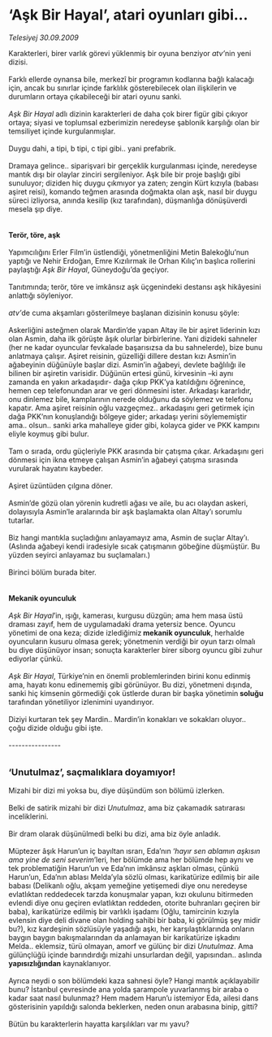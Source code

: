 # ‘Aşk Bir Hayal’, atari oyunları gibi...

*Telesiyej 30.09.2009*

<div class="taraf_structure_2col_1zq">
<div class="margen_n">



 <p>Karakterleri, birer varlık görevi yüklenmiş bir oyuna benziyor <i>atv’</i>nin yeni dizisi. <br/><br/>Farklı ellerde oynansa bile, merkezî bir programın kodlarına bağlı kalacağı için, ancak bu sınırlar içinde farklılık gösterebilecek olan ilişkilerin ve durumların ortaya çıkabileceği bir atari oyunu sanki.<i> <br/><br/>Aşk Bir Hayal</i> adlı dizinin karakterleri de daha çok birer figür gibi çıkıyor ortaya; siyasi ve toplumsal ezberimizin neredeyse şablonik karşılığı olan bir temsiliyet içinde kurgulanmışlar. <br/><br/>Duygu dahi, a tipi, b tipi, c tipi gibi.. yani prefabrik. <br/><br/>Dramaya gelince.. siparişvari bir gerçeklik kurgulanması içinde, neredeyse mantık dışı bir olaylar zinciri sergileniyor. Aşk bile bir proje başlığı gibi sunuluyor; diziden hiç duygu çıkmıyor ya zaten; zengin Kürt kızıyla (babası aşiret reisi), komando teğmen arasında doğmakta olan aşk, nasıl bir duygu süreci izliyorsa, anında kesilip (kız tarafından), düşmanlığa dönüşüverdi mesela şıp diye. <b><br/><br/><br/>Terör, töre, aşk</b> <br/><br/>Yapımcılığını Erler Film’in üstlendiği, yönetmenliğini Metin Balekoğlu’nun yaptığı ve Nehir Erdoğan, Emre Kızılırmak ile Orhan Kılıç’ın başlıca rollerini paylaştığı <i>Aşk Bir Hayal</i>, Güneydoğu’da geçiyor. <br/><br/>Tanıtımında; terör, töre ve imkânsız aşk üçgenindeki destansı aşk hikâyesini anlattığı söyleniyor.<i> <br/><br/>atv’</i>de cuma akşamları gösterilmeye başlanan dizisinin konusu şöyle: <br/><br/>Askerliğini asteğmen olarak Mardin’de yapan Altay ile bir aşiret liderinin kızı olan Asmin, daha ilk görüşte âşık olurlar birbirlerine. Yani dizideki sahneler (her ne kadar oyuncular fevkalade başarısızsa da bu sahnelerde), bize bunu anlatmaya çalışır. Aşiret reisinin, güzelliği dillere destan kızı Asmin’in ağabeyinin düğünüyle başlar dizi. Asmin’in ağabeyi, devlete bağlılığı ile bilinen bir aşiretin varisidir. Düğünün ertesi günü, kirvesinin –ki aynı zamanda en yakın arkadaşıdır- dağa çıkıp PKK’ya katıldığını öğrenince, hemen cep telefonundan arar ve geri dönmesini ister. Arkadaşı kararlıdır, onu dinlemez bile, kamplarının nerede olduğunu da söylemez ve telefonu kapatır. Ama aşiret reisinin oğlu vazgeçmez.. arkadaşını geri getirmek için dağa PKK’nın konuşlandığı bölgeye gider; arkadaşı yerini söylememiştir ama.. olsun.. sanki arka mahalleye gider gibi, kolayca gider ve PKK kampını eliyle koymuş gibi bulur. <br/><br/>Tam o sırada, ordu güçleriyle PKK arasında bir çatışma çıkar. Arkadaşını geri dönmesi için ikna etmeye çalışan Asmin’in ağabeyi çatışma sırasında vurularak hayatını kaybeder. <br/><br/>Aşiret üzüntüden çılgına döner. <br/><br/>Asmin’de gözü olan yörenin kudretli ağası ve aile, bu acı olaydan askeri, dolayısıyla Asmin’le aralarında bir aşk başlamakta olan Altay’ı sorumlu tutarlar. <br/><br/>Biz hangi mantıkla suçladığını anlayamayız ama, Asmin de suçlar Altay’ı. (Aslında ağabeyi kendi iradesiyle sıcak çatışmanın göbeğine düşmüştür. Bu yüzden seyirci anlayamaz bu suçlamaları.) <br/><br/>Birinci bölüm burada biter.<b> <br/><br/><br/>Mekanik oyunculuk</b><i> <br/><br/>Aşk Bir Hayal</i>’in, ışığı, kamerası, kurgusu düzgün; ama hem masa üstü draması zayıf, hem de uygulamadaki drama yetersiz bence. Oyuncu yönetimi de ona keza; dizide izlediğimiz<b> mekanik oyunculuk</b>, herhalde oyuncuların kusuru olmasa gerek; yönetmenin verdiği bir oyun tarzı olmalı bu diye düşünüyor insan; sonuçta karakterler birer siborg oyuncu gibi zuhur ediyorlar çünkü.<i> <br/><br/>Aşk Bir Hayal</i>, Türkiye’nin en önemli problemlerinden birini konu edinmiş ama, hayatı konu edinememiş gibi görünüyor. Bu dizi, yönetmeni dışında, sanki hiç kimsenin görmediği çok üstlerde duran bir başka yönetimin<b> soluğu</b> tarafından yönetiliyor izlenimini uyandırıyor. <br/><br/>Diziyi kurtaran tek şey Mardin.. Mardin’in konakları ve sokakları oluyor.. çoğu dizide olduğu gibi işte. <br/><br/>---------------- <br/><br/><br/><font size="4"><strong>‘Unutulmaz’, saçmalıklara doyamıyor! <br/></strong></font><br/>Mizahi bir dizi mi yoksa bu, diye düşündüm son bölümü izlerken. <br/><br/>Belki de satirik mizahi bir dizi<i> Unutulmaz</i>, ama biz çakamadık satırarası inceliklerini. <br/><br/>Bir dram olarak düşünülmedi belki bu dizi, ama biz öyle anladık. <br/><br/>Müptezer âşık Harun’un iç bayıltan ısrarı, Eda’nın ‘<i>hayır sen ablamın aşkısın ama yine de seni severim</i>’leri<i>, </i>her bölümde ama her bölümde hep aynı ve tek problematiğin Harun’un ve Eda’nın imkânsız aşkları olması, çünkü Harun’un, Eda’nın ablası Melda’yla sözlü olması, karikatürize edilmiş bir aile babası (Delikanlı oğlu, akşam yemeğine yetişemedi diye onu neredeyse evlatlıktan reddedecek tarzda konuşmalar yapan, kızı okulunu bitirmeden evlendi diye onu geçiren evlatlıktan reddeden, otorite buhranları geçiren bir baba), karikatürize edilmiş bir varlıklı işadamı (Oğlu, tamircinin kızıyla evlensin diye deli divane olan holding sahibi bir baba, ki görülmüş şey midir bu?), kız kardeşinin sözlüsüyle yaşadığı aşkı, her karşılaştıklarında onların baygın baygın bakışmalarından da anlamayan bir karikatürize işkadını Melda.. eklemsiz, türü olmayan, amorf ve gülünç bir dizi <i>Unutulmaz</i>. Ama gülünçlüğü içinde barındırdığı mizahi unsurlardan değil, yapısından.. aslında <b>yapısızlığından</b> kaynaklanıyor. <br/><br/>Ayrıca neydi o son bölümdeki kaza sahnesi öyle? Hangi mantık açıklayabilir bunu? İstanbul çevresinde ana yolda şarampole yuvarlanmış bir araba o kadar saat nasıl bulunmaz? Hem madem Harun’u istemiyor Eda, ailesi dans gösterisinin yapıldığı salonda beklerken, neden onun arabasına binip, gitti? <br/><br/>Bütün bu karakterlerin hayatta karşılıkları var mı yavu?</p>
<br/>
<br/>
<br/>



<br/>


<div id="taraf_not">
</div>

</div>


</div>

